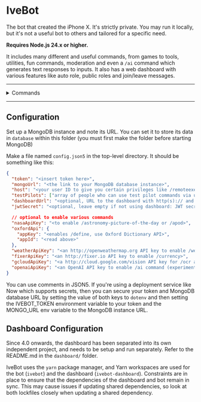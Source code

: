 # IveBot

The bot that created the iPhone X. It's strictly private. You may run it locally, but it's not a useful bot to others and tailored for a specific need.

**Requires Node.js 24.x or higher.**

It includes many different and useful commands, from games to tools, utilities, fun commands, moderation and even a `/ai` command which generates text responses to inputs. It also has a web dashboard with various features like auto role, public roles and join/leave messages.

<hr />
<details><summary>Commands</summary>

<br />

`/halp` and `/help` - The most innovative help.

**Games.**

- `/gunfight`
- `/random`
- `/randomword`
- `/choose`
- `/reverse`
- `/trivia`
- `/8ball`
- `/repeat`
- `/distort`

**Random searches.**

- `/urban`
- `/cat` and `/dog`
- `/robohash`
- `/zalgo` `/dezalgo`
- `/namemc`
- `/astronomy-picture-of-the-day` or `/apod`
- `/currency`
- `/xkcd`
- `/httpcat`
- `/google`

**Utilities.**

- `/request`
- `/token`
- `/weather`
- `/say` | `/type`
- `/editLastSay`
- `/reminderlist`
- `/remindme`
- `/leave`
- `/ocr`
- `/avatar`
- `/userinfo`
- `/serverinfo`
- `/creationtime`
- `/about`, `/ping`, `/uptime` and `/version`
- `/emojiImage`
- `/giverole` and `/takerole`
- `/notify`
- `/hastebin`
- `/calculate`
- `/temperature`
- `/suppressEmbed`

**Administrative commands.**

- `/ban`, `/unban`, `/kick`, `/mute` and `/unmute`
- `/addEmoji`, `/deleteEmoji` and `/editEmoji`
- `/deleteChannel` and `/editChannel`
- `/warn`, `/warnings`, `/clearwarns` and `/removewarn`
- `/changevoiceregion` and `/listvoiceregions`
- `/perms`
- `/purge`
- `/slowmode`

[Complete list of commands along with their descriptions available here.](https://github.com/retrixe/IveBot/blob/master/src/commands/help.ts#L6)

</details>
<hr />

## Configuration

Set up a MongoDB instance and note its URL. You can set it to store its data in `database` within this folder (you must first make the folder before starting MongoDB)

Make a file named `config.json5` in the top-level directory. It should be something like this:

```json
{
  "token": "<insert token here>",
  "mongoUrl": "<the link to your MongoDB database instance>",
  "host": "<your user ID to give you certain privileges like /remoteexec>",
  "testPilots": ["array of people who can use test pilot commands via user ID"],
  "dashboardUrl": "<optional, URL to the dashboard with http(s):// and no / at the end>",
  "jwtSecret": "<optional, leave empty if not using dashboard: JWT secret from dashboard>",

  // optional to enable various commands
  "nasaApiKey": "<to enable /astronomy-picture-of-the-day or /apod>",
  "oxfordApi": {
    "appKey": "<enables /define, use Oxford Dictionary API>",
    "appId": "<read above>"
  },
  "weatherApiKey": "<an http://openweathermap.org API key to enable /weather>",
  "fixerApiKey": "<an http://fixer.io API key to enable /currency>",
  "gcloudApiKey": "<a http://cloud.google.com/vision API key for /ocr and text recognition>",
  "openaiApiKey": "<an OpenAI API key to enable /ai command (experimental)>",
}
```

You can use comments in JSON5. If you're using a deployment service like Now which supports secrets, then you can secure your token and MongoDB database URL by setting the value of both keys to `dotenv` and then setting the IVEBOT_TOKEN environment variable to your token and the MONGO_URL env variable to the MongoDB instance URL.

## Dashboard Configuration

Since 4.0 onwards, the dashboard has been separated into its own independent project, and needs to be setup and run separately. Refer to the README.md in the `dashboard/` folder.

IveBot uses the `yarn` package manager, and Yarn workspaces are used for the bot (`ivebot`) and the dashboard (`ivebot-dashboard`). Constraints are in place to ensure that the dependencies of the dashboard and bot remain in sync. This may cause issues if updating shared dependencies, so look at both lockfiles closely when updating a shared dependency.
